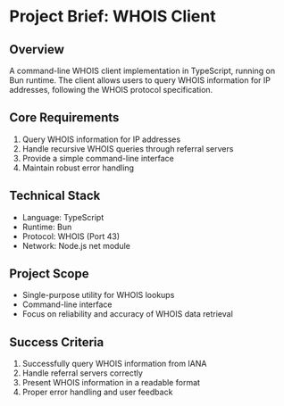 # Project Brief: WHOIS Client

## Overview
A command-line WHOIS client implementation in TypeScript, running on Bun runtime. The client allows users to query WHOIS information for IP addresses, following the WHOIS protocol specification.

## Core Requirements
1. Query WHOIS information for IP addresses
2. Handle recursive WHOIS queries through referral servers
3. Provide a simple command-line interface
4. Maintain robust error handling

## Technical Stack
- Language: TypeScript
- Runtime: Bun
- Protocol: WHOIS (Port 43)
- Network: Node.js net module

## Project Scope
- Single-purpose utility for WHOIS lookups
- Command-line interface
- Focus on reliability and accuracy of WHOIS data retrieval

## Success Criteria
1. Successfully query WHOIS information from IANA
2. Handle referral servers correctly
3. Present WHOIS information in a readable format
4. Proper error handling and user feedback